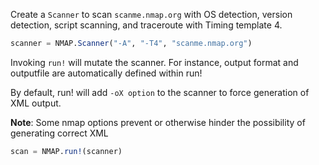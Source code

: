 Create a `Scanner` to scan `scanme.nmap.org` with OS detection, version detection, script scanning, and traceroute with Timing template 4.

```julia
scanner = NMAP.Scanner("-A", "-T4", "scanme.nmap.org")
```

Invoking `run!` will mutate the scanner. For instance, output format and outputfile are automatically defined within run!

By default, run! will add `-oX option` to the scanner to force generation of XML output.

**Note**: Some nmap options prevent or otherwise hinder the possibility of generating correct XML

```julia
scan = NMAP.run!(scanner)
```

